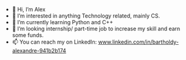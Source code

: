 - 👋 Hi, I’m Alex
- 👀 I’m interested in anything Technology related, mainly CS.
- 🌱 I’m currently learning Python and C++
- 💞️ I’m looking internship/ part-time job to increase my skill and earn some funds.
- 📫 You can reach my on LinkedIn: www.linkedin.com/in/bartholdy-alexandre-941b2b174
